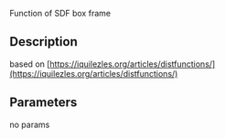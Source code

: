 Function of SDF box frame


## Description


based on [https://iquilezles.org/articles/distfunctions/](https://iquilezles.org/articles/distfunctions/)

## Parameters
no params